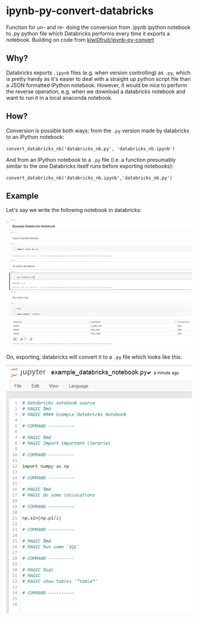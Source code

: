 # ipynb-py-convert-databricks

Function for un- and re- doing the conversion from .ipynb ipython notebook to .py python file which Databricks performs every time it exports a notebook. Building on code from [kiwi0fruit/ipynb-py-convert](https://github.com/kiwi0fruit/ipynb-py-convert)

## Why?

Databricks exports `.ipynb` files (e.g. when version controlling) as `.py`, which is pretty handy as it's easier to deal with a straight up python script file than a JSON formatted IPython notebook. However, it would be nice to perform the reverse operation, e.g. when we download a databricks notebook and want to run it in a local anaconda notebook.

## How?

Conversion is possible both ways; from the `.py` version made by databricks to an IPython notebook:

`convert_databricks_nb('databricks_nb.py', 'databricks_nb.ipynb')`

And from an IPython notebook to a `.py` file (i.e. a function presumably similar to the one Databricks itself runs before exporting notebooks):

`convert_databricks_nb('databricks_nb.ipynb','databricks_nb.py')`

## Example

Let's say we write the following notebook in databricks:
<p align="center">
  <img width="600" src="example_databricks_notebook.PNG">
</p>

On, exporting, databricks will convert it to a 	`.py` file which looks like this:
<p align="center">
  <img width="600" src="example_databricks_notebook_dbconversion.PNG">
</p>